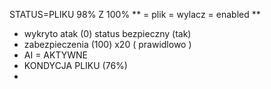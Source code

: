 STATUS=PLIKU 98% Z 100% 
** = plik = wylacz = enabled ** 

* wykryto atak (0) status bezpieczny (tak)
* zabezpieczenia (100) x20 ( prawidlowo )
* AI = AKTYWNE
* KONDYCJA PLIKU (76%)
* 
